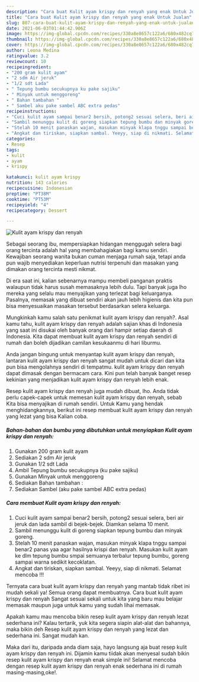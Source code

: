 ```yaml
---
description: "Cara buat Kulit ayam krispy dan renyah yang enak Untuk Jualan"
title: "Cara buat Kulit ayam krispy dan renyah yang enak Untuk Jualan"
slug: 807-cara-buat-kulit-ayam-krispy-dan-renyah-yang-enak-untuk-jualan
date: 2021-06-03T01:44:42.906Z
image: https://img-global.cpcdn.com/recipes/330a8e8657c122a6/680x482cq70/kulit-ayam-krispy-dan-renyah-foto-resep-utama.jpg
thumbnail: https://img-global.cpcdn.com/recipes/330a8e8657c122a6/680x482cq70/kulit-ayam-krispy-dan-renyah-foto-resep-utama.jpg
cover: https://img-global.cpcdn.com/recipes/330a8e8657c122a6/680x482cq70/kulit-ayam-krispy-dan-renyah-foto-resep-utama.jpg
author: Leona Medina
ratingvalue: 3.2
reviewcount: 10
recipeingredient:
- "200 gram kulit ayam"
- "2 sdm Air jeruk"
- "1/2 sdt Lada"
- " Tepung bumbu secukupnya ku pake sajiku"
- " Minyak untuk menggoreng"
- " Bahan tambahan "
- " Sambel aku pake sambel ABC extra pedas"
recipeinstructions:
- "Cuci kulit ayam sampai benar2 bersih, potong2 sesuai selera, beri air jeruk dan lada sambil di bejek-bejek. Diamkan selama 10 menit."
- "Sambil menunggu kulit di goreng siapkan tepung bumbu dan minyak goreng."
- "Stelah 10 menit panaskan wajan, masukan minyak klapa tnggu sampai benar2 panas yaa agar hasilnya krispi dan renyah. Masukan kulit ayam ke dlm tepung bumbu smpai semuanya terbalur tepung bumbu, goreng sampai warna sedikit kecoklatan."
- "Angkat dan tiriskan, siapkan sambal. Yeeyy, siap di nikmati. Selamat mencoba !!!"
categories:
- Resep
tags:
- kulit
- ayam
- krispy

katakunci: kulit ayam krispy 
nutrition: 143 calories
recipecuisine: Indonesian
preptime: "PT38M"
cooktime: "PT53M"
recipeyield: "4"
recipecategory: Dessert

---
```



![Kulit ayam krispy dan renyah](https://img-global.cpcdn.com/recipes/330a8e8657c122a6/680x482cq70/kulit-ayam-krispy-dan-renyah-foto-resep-utama.jpg)

Sebagai seorang ibu, mempersiapkan hidangan menggugah selera bagi orang tercinta adalah hal yang membahagiakan bagi kamu sendiri. Kewajiban seorang  wanita bukan cuman menjaga rumah saja, tetapi anda pun wajib menyediakan keperluan nutrisi terpenuhi dan masakan yang dimakan orang tercinta mesti nikmat.

Di era  saat ini, kalian sebenarnya mampu membeli panganan praktis walaupun tidak harus susah memasaknya lebih dulu. Tapi banyak juga lho mereka yang selalu mau menyajikan yang terlezat bagi keluarganya. Pasalnya, memasak yang dibuat sendiri akan jauh lebih higienis dan kita pun bisa menyesuaikan masakan tersebut berdasarkan selera keluarga. 



Mungkinkah kamu salah satu penikmat kulit ayam krispy dan renyah?. Asal kamu tahu, kulit ayam krispy dan renyah adalah sajian khas di Indonesia yang saat ini disukai oleh banyak orang dari hampir setiap daerah di Indonesia. Kita dapat membuat kulit ayam krispy dan renyah sendiri di rumah dan boleh dijadikan camilan kesukaanmu di hari liburmu.

Anda jangan bingung untuk menyantap kulit ayam krispy dan renyah, lantaran kulit ayam krispy dan renyah sangat mudah untuk dicari dan kita pun bisa mengolahnya sendiri di tempatmu. kulit ayam krispy dan renyah dapat dimasak dengan bermacam cara. Kini pun telah banyak banget resep kekinian yang menjadikan kulit ayam krispy dan renyah lebih enak.

Resep kulit ayam krispy dan renyah juga mudah dibuat, lho. Anda tidak perlu capek-capek untuk memesan kulit ayam krispy dan renyah, sebab Kita bisa menyajikan di rumah sendiri. Untuk Kamu yang hendak menghidangkannya, berikut ini resep membuat kulit ayam krispy dan renyah yang lezat yang bisa Kalian coba.

<!--inarticleads1-->

##### Bahan-bahan dan bumbu yang dibutuhkan untuk menyiapkan Kulit ayam krispy dan renyah:

1. Gunakan 200 gram kulit ayam
1. Sediakan 2 sdm Air jeruk
1. Gunakan 1/2 sdt Lada
1. Ambil  Tepung bumbu secukupnya (ku pake sajiku)
1. Gunakan  Minyak untuk menggoreng
1. Sediakan  Bahan tambahan :
1. Sediakan  Sambel (aku pake sambel ABC extra pedas)




<!--inarticleads2-->

##### Cara membuat Kulit ayam krispy dan renyah:

1. Cuci kulit ayam sampai benar2 bersih, potong2 sesuai selera, beri air jeruk dan lada sambil di bejek-bejek. Diamkan selama 10 menit.
1. Sambil menunggu kulit di goreng siapkan tepung bumbu dan minyak goreng.
1. Stelah 10 menit panaskan wajan, masukan minyak klapa tnggu sampai benar2 panas yaa agar hasilnya krispi dan renyah. Masukan kulit ayam ke dlm tepung bumbu smpai semuanya terbalur tepung bumbu, goreng sampai warna sedikit kecoklatan.
1. Angkat dan tiriskan, siapkan sambal. Yeeyy, siap di nikmati. Selamat mencoba !!!




Ternyata cara buat kulit ayam krispy dan renyah yang mantab tidak ribet ini mudah sekali ya! Semua orang dapat membuatnya. Cara buat kulit ayam krispy dan renyah Sangat sesuai sekali untuk kita yang baru mau belajar memasak maupun juga untuk kamu yang sudah lihai memasak.

Apakah kamu mau mencoba bikin resep kulit ayam krispy dan renyah lezat sederhana ini? Kalau tertarik, yuk kita segera siapin alat-alat dan bahannya, maka bikin deh Resep kulit ayam krispy dan renyah yang lezat dan sederhana ini. Sangat mudah kan. 

Maka dari itu, daripada anda diam saja, hayo langsung aja buat resep kulit ayam krispy dan renyah ini. Dijamin kamu tiidak akan menyesal sudah bikin resep kulit ayam krispy dan renyah enak simple ini! Selamat mencoba dengan resep kulit ayam krispy dan renyah enak sederhana ini di rumah masing-masing,oke!.

